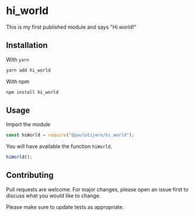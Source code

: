 # hi_world

This is my first published module and says "Hi world!"

## Installation

With `yarn`

```bash
yarn add hi_world
```

With npm

```bash
npm install hi_world
```

## Usage

Import the module

```js
const hiWorld = require("@paulotijero/hi_world");
```

You will have available the function `hiWorld`.

```js
hiWorld();
```

## Contributing

Pull requests are welcome. For major changes, please open an issue first to discuss what you would like to change.

Please make sure to update tests as appropriate.
